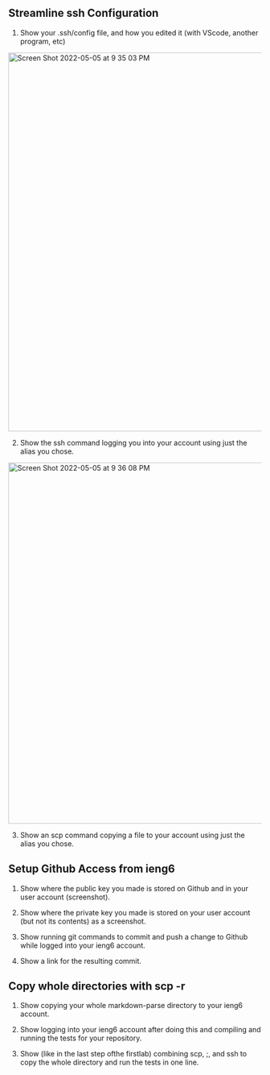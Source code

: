 ## Streamline ssh Configuration  
1. Show your .ssh/config file, and how you edited it (with VScode, another program, etc)  
<img width="752" alt="Screen Shot 2022-05-05 at 9 35 03 PM" src="https://user-images.githubusercontent.com/31358827/167067700-456b06de-054d-4553-b646-3e9b67abb1c7.png">

2. Show the ssh command logging you into your account using just the alias you chose.  
<img width="717" alt="Screen Shot 2022-05-05 at 9 36 08 PM" src="https://user-images.githubusercontent.com/31358827/167067778-93f4d630-0849-40fe-8d54-99fe8b7378b2.png">

3. Show an scp command copying a file to your account using just the alias you chose.  



## Setup Github Access from ieng6
1. Show where the public key you made is stored on Github and in
your user account (screenshot).  

2. Show where the private key you made is stored on your user
account (but not its contents) as a screenshot.  

3. Show running git commands to commit and push a change to
Github while logged into your ieng6 account.  

4. Show a link for the resulting commit.  



## Copy whole directories with scp -r
1. Show copying your whole markdown-parse directory to your ieng6
account.  

2. Show logging into your ieng6 account after doing this and compiling
and running the tests for your repository.  

3.  Show (like in the last step ofthe firstlab) combining scp, ;, and
ssh to copy the whole directory and run the tests in one line.  
